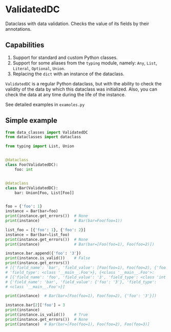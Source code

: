 # ValidatedDC

Dataclass with data validation.
Checks the value of its fields by their annotations.

## Capabilities

1. Support for standard and custom Python classes.
2. Support for some aliases from the `typing` module, namely: `Any`, `List`, `Literal`, `Optional`, `Union`.
3. Replacing the `dict` with an instance of the dataclass.

`ValidatedDC` is a regular Python dataclass, but with the ability to check the validity of the data by which this dataclass was initialized. Also, you can check the data at any time during the life of the instance.

See detailed examples in `examoles.py`

## Simple example

```python
from data_classes import ValidatedDC
from dataclasses import dataclass

from typing import List, Union


@dataclass
class Foo(ValidatedDC):
    foo: int


@dataclass
class Bar(ValidatedDC):
    bar: Union[Foo, List[Foo]]


foo = {'foo': 1}
instance = Bar(bar=foo)
print(instance.get_errors())  # None
print(instance)               # Bar(bar=Foo(foo=1))

list_foo = [{'foo': 1}, {'foo': 2}]
instance = Bar(bar=list_foo)
print(instance.get_errors())  # None
print(instance)               # Bar(bar=[Foo(foo=1), Foo(foo=2)])

instance.bar.append({'foo': '3'})
print(instance.is_valid())    # False
print(instance.get_errors())
# [{'field_name': 'bar', 'field_value': [Foo(foo=1), Foo(foo=2), {'foo': '3'}],
# 'field_type': <class '__main__.Foo'>}, {<class '__main__.Foo'>:
# [{'field_name': 'foo', 'field_value': '3', 'field_type': <class 'int'>}]},
# {'field_name': 'bar', 'field_value': {'foo': '3'}, 'field_type':
# <class '__main__.Foo'>}]

print(instance)  # Bar(bar=[Foo(foo=1), Foo(foo=2), {'foo': '3'}])

instance.bar[2]['foo'] = 3
print(instance)
print(instance.is_valid())    # True
print(instance.get_errors())  # None
print(instance)  # Bar(bar=[Foo(foo=1), Foo(foo=2), Foo(foo=3)]

```
